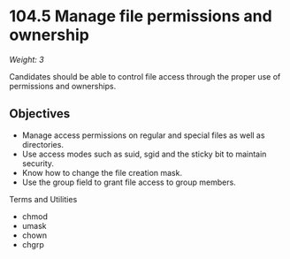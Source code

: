 # 104.5 Manage file permissions and ownership
*Weight: 3*

Candidates should be able to control file access through the proper use of permissions and ownerships.

## Objectives

- Manage access permissions on regular and special files as well as directories.
- Use access modes such as suid, sgid and the sticky bit to maintain security.
- Know how to change the file creation mask.
- Use the group field to grant file access to group members.

Terms and Utilities

- chmod
- umask
- chown
- chgrp
